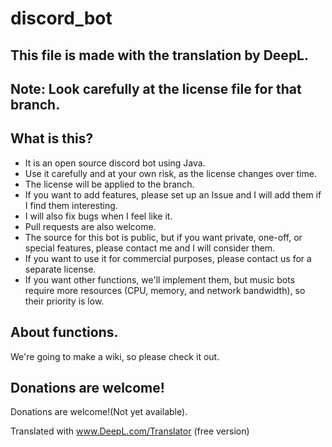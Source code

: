 # discord_bot

## This file is made with the translation by DeepL.

## Note: Look carefully at the license file for that branch.

## What is this?

* It is an open source discord bot using Java.
* Use it carefully and at your own risk, as the license changes over time.
* The license will be applied to the branch.
* If you want to add features, please set up an Issue and I will add them if I find them interesting.
* I will also fix bugs when I feel like it.
* Pull requests are also welcome.
* The source for this bot is public, but if you want private, one-off, or special features, please contact me and I will consider them.
* If you want to use it for commercial purposes, please contact us for a separate license.
* If you want other functions, we'll implement them, but music bots require more resources (CPU, memory, and network bandwidth), so their priority is low.

## About functions.

We're going to make a wiki, so please check it out.

## Donations are welcome!

Donations are welcome!(Not yet available).

Translated with www.DeepL.com/Translator (free version)